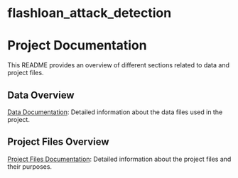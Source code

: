 # flashloan_attack_detection

# Project Documentation

This README provides an overview of different sections related to data and project files.

## Data Overview

[Data Documentation](Data.md): Detailed information about the data files used in the project.

## Project Files Overview

[Project Files Documentation](Project_Files.md): Detailed information about the project files and their purposes.
